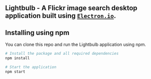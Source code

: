 ## Lightbulb - A Flickr image search desktop application built using [`Electron.io`](http://electron.atom.io/).

## Installing using npm

You can clone this repo and run the Lightbulb application using npm.

```sh
# Install the package and all required dependencies
npm install

# Start the application
npm start
```
